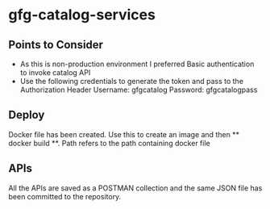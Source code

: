 # gfg-catalog-services

## Points to Consider
- As this is non-production environment I preferred Basic authentication to invoke catalog API
- Use the following credentials to generate the token and pass to the Authorization Header
	Username: gfgcatalog
	Password: gfgcatalogpass

## Deploy
Docker file has been created. Use this to create an image and then ** docker build <path> **. Path refers to the path containing docker file


## APIs
All the APIs are saved as a POSTMAN collection and the same JSON file has been committed to the repository.
